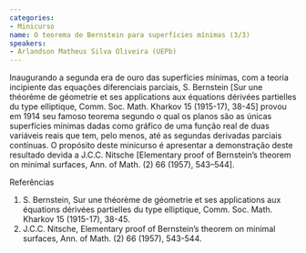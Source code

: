 ```yaml
---
categories:
- Minicurso
name: O teorema de Bernstein para superfícies mínimas (3/3)
speakers:
- Arlandson Matheus Silva Oliveira (UEPb)
---
```


Inaugurando a segunda era de ouro das superfícies mínimas, com a teoria incipiente das equações diferenciais parciais, S. Bernstein [Sur une théorème de géometrie et ses applications aux équations dérivées partielles du type elliptique, Comm. Soc. Math. Kharkov 15 (1915-17), 38-45] provou em 1914 seu famoso teorema segundo o qual os planos são as únicas superfícies mínimas dadas como gráfico de uma função real de duas variáveis reais que tem, pelo menos, até as segundas derivadas parciais contínuas. O propósito deste minicurso é apresentar a demonstração deste resultado devida a J.C.C. Nitsche [Elementary proof of Bernstein’s theorem on minimal surfaces, Ann. of Math. (2) 66 (1957), 543–544].

  Referências
   1. S. Bernstein, Sur une théorème de géometrie et ses applications aux équations dérivées partielles du type elliptique, Comm. Soc. Math. Kharkov 15 (1915-17), 38-45.
   2. J.C.C. Nitsche, Elementary proof of Bernstein’s theorem on minimal surfaces, Ann. of Math. (2) 66 (1957), 543-544.